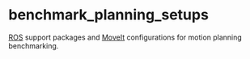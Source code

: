 # benchmark_planning_setups
[ROS](https://www.ros.org/) support packages and [MoveIt](https://moveit.ros.org/) configurations for motion planning benchmarking.
